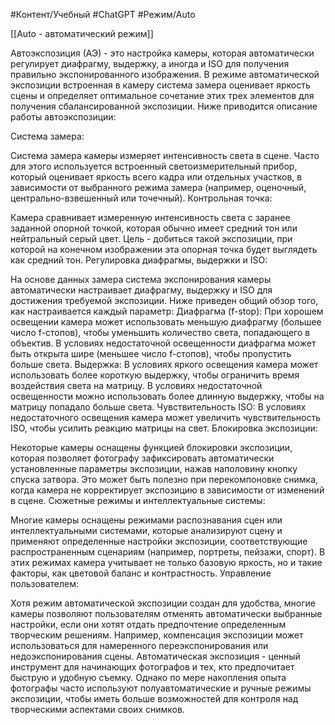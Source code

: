 #Контент/Учебный #ChatGPT #Режим/Auto 

[[Auto - автоматический режим]]

Автоэкспозиция (АЭ) - это настройка камеры, которая автоматически регулирует диафрагму, выдержку, а иногда и ISO для получения правильно экспонированного изображения. В режиме автоматической экспозиции встроенная в камеру система замера оценивает яркость сцены и определяет оптимальное сочетание этих трех элементов для получения сбалансированной экспозиции. Ниже приводится описание работы автоэкспозиции:

Система замера:

Система замера камеры измеряет интенсивность света в сцене. Часто для этого используется встроенный светоизмерительный прибор, который оценивает яркость всего кадра или отдельных участков, в зависимости от выбранного режима замера (например, оценочный, центрально-взвешенный или точечный).
Контрольная точка:

Камера сравнивает измеренную интенсивность света с заранее заданной опорной точкой, которая обычно имеет средний тон или нейтральный серый цвет. Цель - добиться такой экспозиции, при которой на конечном изображении эта опорная точка будет выглядеть как средний тон.
Регулировка диафрагмы, выдержки и ISO:

На основе данных замера система экспонирования камеры автоматически настраивает диафрагму, выдержку и ISO для достижения требуемой экспозиции. Ниже приведен общий обзор того, как настраивается каждый параметр:
Диафрагма (f-stop): При хорошем освещении камера может использовать меньшую диафрагму (большее число f-стопов), чтобы уменьшить количество света, попадающего в объектив. В условиях недостаточной освещенности диафрагма может быть открыта шире (меньшее число f-стопов), чтобы пропустить больше света.
Выдержка: В условиях яркого освещения камера может использовать более короткую выдержку, чтобы ограничить время воздействия света на матрицу. В условиях недостаточной освещенности можно использовать более длинную выдержку, чтобы на матрицу попадало больше света.
Чувствительность ISO: В условиях недостаточного освещения камера может увеличить чувствительность ISO, чтобы усилить реакцию матрицы на свет.
Блокировка экспозиции:

Некоторые камеры оснащены функцией блокировки экспозиции, которая позволяет фотографу зафиксировать автоматически установленные параметры экспозиции, нажав наполовину кнопку спуска затвора. Это может быть полезно при перекомпоновке снимка, когда камера не корректирует экспозицию в зависимости от изменений в сцене.
Сюжетные режимы и интеллектуальные системы:

Многие камеры оснащены режимами распознавания сцен или интеллектуальными системами, которые анализируют сцену и применяют определенные настройки экспозиции, соответствующие распространенным сценариям (например, портреты, пейзажи, спорт). В этих режимах камера учитывает не только базовую яркость, но и такие факторы, как цветовой баланс и контрастность.
Управление пользователем:

Хотя режим автоматической экспозиции создан для удобства, многие камеры позволяют пользователям отменять автоматически выбранные настройки, если они хотят отдать предпочтение определенным творческим решениям. Например, компенсация экспозиции может использоваться для намеренного переэкспонирования или недоэкспонирования сцены.
Автоматическая экспозиция - ценный инструмент для начинающих фотографов и тех, кто предпочитает быструю и удобную съемку. Однако по мере накопления опыта фотографы часто используют полуавтоматические и ручные режимы экспозиции, чтобы иметь больше возможностей для контроля над творческими аспектами своих снимков.